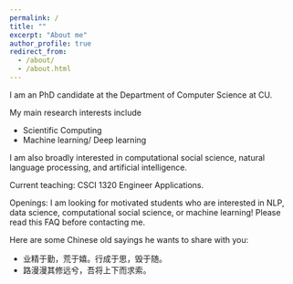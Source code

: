 ```yaml
---
permalink: /
title: ""
excerpt: "About me"
author_profile: true
redirect_from: 
  - /about/
  - /about.html
---
```


I am an PhD candidate at the Department of Computer Science at CU.

My main research interests include
* Scientific Computing 
* Machine learning/ Deep learning

I am also broadly interested in computational social science, natural language processing, and artificial intelligence.

Current teaching: CSCI 1320 Engineer Applications.

Openings: I am looking for motivated students who are interested in NLP, data science, computational social science, or machine learning! Please read this FAQ before contacting me.

Here are some Chinese old sayings he wants to share with you:
* 业精于勤，荒于嬉。行成于思，毁于随。
* 路漫漫其修远兮，吾将上下而求索。 
